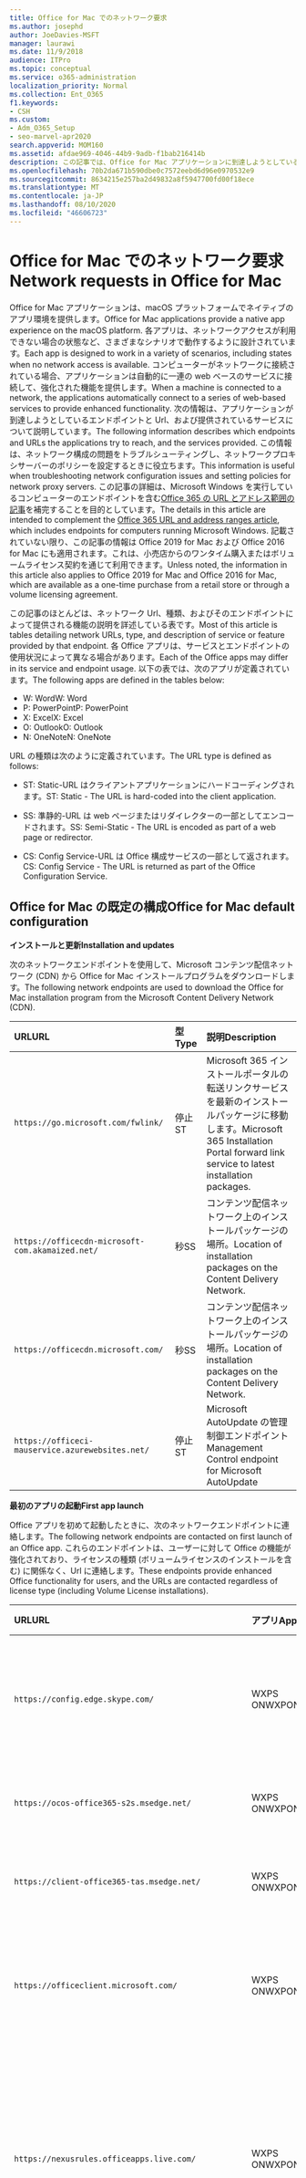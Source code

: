 ```yaml
---
title: Office for Mac でのネットワーク要求
ms.author: josephd
author: JoeDavies-MSFT
manager: laurawi
ms.date: 11/9/2018
audience: ITPro
ms.topic: conceptual
ms.service: o365-administration
localization_priority: Normal
ms.collection: Ent_O365
f1.keywords:
- CSH
ms.custom:
- Adm_O365_Setup
- seo-marvel-apr2020
search.appverid: MOM160
ms.assetid: afdae969-4046-44b9-9adb-f1bab216414b
description: この記事では、Office for Mac アプリケーションに到達しようとしているエンドポイントと Url、および提供されるサービスについて説明します。
ms.openlocfilehash: 70b2da671b590dbe0c7572eebd6d96e0970532e9
ms.sourcegitcommit: 8634215e257ba2d49832a8f5947700fd00f18ece
ms.translationtype: MT
ms.contentlocale: ja-JP
ms.lasthandoff: 08/10/2020
ms.locfileid: "46606723"
---
```

# <a name="network-requests-in-office-for-mac"></a><span data-ttu-id="0e0fe-103">Office for Mac でのネットワーク要求</span><span class="sxs-lookup"><span data-stu-id="0e0fe-103">Network requests in Office for Mac</span></span>

<span data-ttu-id="0e0fe-104">Office for Mac アプリケーションは、macOS プラットフォームでネイティブのアプリ環境を提供します。</span><span class="sxs-lookup"><span data-stu-id="0e0fe-104">Office for Mac applications provide a native app experience on the macOS platform.</span></span> <span data-ttu-id="0e0fe-105">各アプリは、ネットワークアクセスが利用できない場合の状態など、さまざまなシナリオで動作するように設計されています。</span><span class="sxs-lookup"><span data-stu-id="0e0fe-105">Each app is designed to work in a variety of scenarios, including states when no network access is available.</span></span> <span data-ttu-id="0e0fe-106">コンピューターがネットワークに接続されている場合、アプリケーションは自動的に一連の web ベースのサービスに接続して、強化された機能を提供します。</span><span class="sxs-lookup"><span data-stu-id="0e0fe-106">When a machine is connected to a network, the applications automatically connect to a series of web-based services to provide enhanced functionality.</span></span> <span data-ttu-id="0e0fe-107">次の情報は、アプリケーションが到達しようとしているエンドポイントと Url、および提供されているサービスについて説明しています。</span><span class="sxs-lookup"><span data-stu-id="0e0fe-107">The following information describes which endpoints and URLs the applications try to reach, and the services provided.</span></span> <span data-ttu-id="0e0fe-108">この情報は、ネットワーク構成の問題をトラブルシューティングし、ネットワークプロキシサーバーのポリシーを設定するときに役立ちます。</span><span class="sxs-lookup"><span data-stu-id="0e0fe-108">This information is useful when troubleshooting network configuration issues and setting policies for network proxy servers.</span></span> <span data-ttu-id="0e0fe-109">この記事の詳細は、Microsoft Windows を実行しているコンピューターのエンドポイントを含む[Office 365 の URL とアドレス範囲の記事](urls-and-ip-address-ranges.md)を補完することを目的としています。</span><span class="sxs-lookup"><span data-stu-id="0e0fe-109">The details in this article are intended to complement the [Office 365 URL and address ranges article](urls-and-ip-address-ranges.md), which includes endpoints for computers running Microsoft Windows.</span></span> <span data-ttu-id="0e0fe-110">記載されていない限り、この記事の情報は Office 2019 for Mac および Office 2016 for Mac にも適用されます。これは、小売店からのワンタイム購入またはボリュームライセンス契約を通じて利用できます。</span><span class="sxs-lookup"><span data-stu-id="0e0fe-110">Unless noted, the information in this article also applies to Office 2019 for Mac and Office 2016 for Mac, which are available as a one-time purchase from a retail store or through a volume licensing agreement.</span></span> 

  
<span data-ttu-id="0e0fe-111">この記事のほとんどは、ネットワーク Url、種類、およびそのエンドポイントによって提供される機能の説明を詳述している表です。</span><span class="sxs-lookup"><span data-stu-id="0e0fe-111">Most of this article is tables detailing network URLs, type, and description of service or feature provided by that endpoint.</span></span> <span data-ttu-id="0e0fe-112">各 Office アプリは、サービスとエンドポイントの使用状況によって異なる場合があります。</span><span class="sxs-lookup"><span data-stu-id="0e0fe-112">Each of the Office apps may differ in its service and endpoint usage.</span></span> <span data-ttu-id="0e0fe-113">以下の表では、次のアプリが定義されています。</span><span class="sxs-lookup"><span data-stu-id="0e0fe-113">The following apps are defined in the tables below:</span></span>
  
- <span data-ttu-id="0e0fe-114">W: Word</span><span class="sxs-lookup"><span data-stu-id="0e0fe-114">W: Word</span></span>
- <span data-ttu-id="0e0fe-115">P: PowerPoint</span><span class="sxs-lookup"><span data-stu-id="0e0fe-115">P: PowerPoint</span></span>
- <span data-ttu-id="0e0fe-116">X: Excel</span><span class="sxs-lookup"><span data-stu-id="0e0fe-116">X: Excel</span></span>
- <span data-ttu-id="0e0fe-117">O: Outlook</span><span class="sxs-lookup"><span data-stu-id="0e0fe-117">O: Outlook</span></span>
- <span data-ttu-id="0e0fe-118">N: OneNote</span><span class="sxs-lookup"><span data-stu-id="0e0fe-118">N: OneNote</span></span>
   
<span data-ttu-id="0e0fe-119">URL の種類は次のように定義されています。</span><span class="sxs-lookup"><span data-stu-id="0e0fe-119">The URL type is defined as follows:</span></span>
  
- <span data-ttu-id="0e0fe-120">ST: Static-URL はクライアントアプリケーションにハードコーディングされます。</span><span class="sxs-lookup"><span data-stu-id="0e0fe-120">ST: Static - The URL is hard-coded into the client application.</span></span>
    
- <span data-ttu-id="0e0fe-121">SS: 準静的-URL は web ページまたはリダイレクターの一部としてエンコードされます。</span><span class="sxs-lookup"><span data-stu-id="0e0fe-121">SS: Semi-Static - The URL is encoded as part of a web page or redirector.</span></span>
    
- <span data-ttu-id="0e0fe-122">CS: Config Service-URL は Office 構成サービスの一部として返されます。</span><span class="sxs-lookup"><span data-stu-id="0e0fe-122">CS: Config Service - The URL is returned as part of the Office Configuration Service.</span></span>

    
## <a name="office-for-mac-default-configuration"></a><span data-ttu-id="0e0fe-123">Office for Mac の既定の構成</span><span class="sxs-lookup"><span data-stu-id="0e0fe-123">Office for Mac default configuration</span></span>

 <span data-ttu-id="0e0fe-124">**インストールと更新**</span><span class="sxs-lookup"><span data-stu-id="0e0fe-124">**Installation and updates**</span></span>
  
<span data-ttu-id="0e0fe-125">次のネットワークエンドポイントを使用して、Microsoft コンテンツ配信ネットワーク (CDN) から Office for Mac インストールプログラムをダウンロードします。</span><span class="sxs-lookup"><span data-stu-id="0e0fe-125">The following network endpoints are used to download the Office for Mac installation program from the Microsoft Content Delivery Network (CDN).</span></span>
  
|<span data-ttu-id="0e0fe-126">**URL**</span><span class="sxs-lookup"><span data-stu-id="0e0fe-126">**URL**</span></span>|<span data-ttu-id="0e0fe-127">**型**</span><span class="sxs-lookup"><span data-stu-id="0e0fe-127">**Type**</span></span>|<span data-ttu-id="0e0fe-128">**説明**</span><span class="sxs-lookup"><span data-stu-id="0e0fe-128">**Description**</span></span>|
|:-----|:-----|:-----|
|```https://go.microsoft.com/fwlink/```  <br/> |<span data-ttu-id="0e0fe-129">停止</span><span class="sxs-lookup"><span data-stu-id="0e0fe-129">ST</span></span>  <br/> |<span data-ttu-id="0e0fe-130">Microsoft 365 インストールポータルの転送リンクサービスを最新のインストールパッケージに移動します。</span><span class="sxs-lookup"><span data-stu-id="0e0fe-130">Microsoft 365 Installation Portal forward link service to latest installation packages.</span></span>  <br/> |
|```https://officecdn-microsoft-com.akamaized.net/```  <br/> |<span data-ttu-id="0e0fe-131">秒</span><span class="sxs-lookup"><span data-stu-id="0e0fe-131">SS</span></span>  <br/> |<span data-ttu-id="0e0fe-132">コンテンツ配信ネットワーク上のインストールパッケージの場所。</span><span class="sxs-lookup"><span data-stu-id="0e0fe-132">Location of installation packages on the Content Delivery Network.</span></span>  <br/> |
|```https://officecdn.microsoft.com/```  <br/> |<span data-ttu-id="0e0fe-133">秒</span><span class="sxs-lookup"><span data-stu-id="0e0fe-133">SS</span></span>  <br/> |<span data-ttu-id="0e0fe-134">コンテンツ配信ネットワーク上のインストールパッケージの場所。</span><span class="sxs-lookup"><span data-stu-id="0e0fe-134">Location of installation packages on the Content Delivery Network.</span></span>  <br/> |
|```https://officeci-mauservice.azurewebsites.net/```  <br/> |<span data-ttu-id="0e0fe-135">停止</span><span class="sxs-lookup"><span data-stu-id="0e0fe-135">ST</span></span>  <br/> |<span data-ttu-id="0e0fe-136">Microsoft AutoUpdate の管理制御エンドポイント</span><span class="sxs-lookup"><span data-stu-id="0e0fe-136">Management Control endpoint for Microsoft AutoUpdate</span></span>  <br/> |
   
 <span data-ttu-id="0e0fe-137">**最初のアプリの起動**</span><span class="sxs-lookup"><span data-stu-id="0e0fe-137">**First app launch**</span></span>
  
<span data-ttu-id="0e0fe-138">Office アプリを初めて起動したときに、次のネットワークエンドポイントに連絡します。</span><span class="sxs-lookup"><span data-stu-id="0e0fe-138">The following network endpoints are contacted on first launch of an Office app.</span></span> <span data-ttu-id="0e0fe-139">これらのエンドポイントは、ユーザーに対して Office の機能が強化されており、ライセンスの種類 (ボリュームライセンスのインストールを含む) に関係なく、Url に連絡します。</span><span class="sxs-lookup"><span data-stu-id="0e0fe-139">These endpoints provide enhanced Office functionality for users, and the URLs are contacted regardless of license type (including Volume License installations).</span></span>
  
|<span data-ttu-id="0e0fe-140">**URL**</span><span class="sxs-lookup"><span data-stu-id="0e0fe-140">**URL**</span></span>|<span data-ttu-id="0e0fe-141">**アプリ**</span><span class="sxs-lookup"><span data-stu-id="0e0fe-141">**Apps**</span></span>|<span data-ttu-id="0e0fe-142">**型**</span><span class="sxs-lookup"><span data-stu-id="0e0fe-142">**Type**</span></span>|<span data-ttu-id="0e0fe-143">**説明**</span><span class="sxs-lookup"><span data-stu-id="0e0fe-143">**Description**</span></span>|
|:-----|:-----|:-----|:-----|
|```https://config.edge.skype.com/```  <br/> |<span data-ttu-id="0e0fe-144">WXPS ON</span><span class="sxs-lookup"><span data-stu-id="0e0fe-144">WXPON</span></span>  <br/> |<span data-ttu-id="0e0fe-145">停止</span><span class="sxs-lookup"><span data-stu-id="0e0fe-145">ST</span></span>  <br/> |<span data-ttu-id="0e0fe-146">' Flighting ' 構成-機能が明るくなり、実験ができます。</span><span class="sxs-lookup"><span data-stu-id="0e0fe-146">'Flighting' Configuration - allows for feature light-up and experimentation.</span></span>  <br/> |
|```https://ocos-office365-s2s.msedge.net/```  <br/> |<span data-ttu-id="0e0fe-147">WXPS ON</span><span class="sxs-lookup"><span data-stu-id="0e0fe-147">WXPON</span></span>  <br/> |<span data-ttu-id="0e0fe-148">停止</span><span class="sxs-lookup"><span data-stu-id="0e0fe-148">ST</span></span>  <br/> |<span data-ttu-id="0e0fe-149">' Flighting ' ネットワーク構成テスト</span><span class="sxs-lookup"><span data-stu-id="0e0fe-149">'Flighting' Network Configuration Test</span></span>  <br/> |
|```https://client-office365-tas.msedge.net/```  <br/> |<span data-ttu-id="0e0fe-150">WXPS ON</span><span class="sxs-lookup"><span data-stu-id="0e0fe-150">WXPON</span></span>  <br/> |<span data-ttu-id="0e0fe-151">停止</span><span class="sxs-lookup"><span data-stu-id="0e0fe-151">ST</span></span>  <br/> |<span data-ttu-id="0e0fe-152">' Flighting ' ネットワーク構成テスト</span><span class="sxs-lookup"><span data-stu-id="0e0fe-152">'Flighting' Network Configuration Test</span></span>  <br/> |
|```https://officeclient.microsoft.com/```  <br/> |<span data-ttu-id="0e0fe-153">WXPS ON</span><span class="sxs-lookup"><span data-stu-id="0e0fe-153">WXPON</span></span>  <br/> |<span data-ttu-id="0e0fe-154">停止</span><span class="sxs-lookup"><span data-stu-id="0e0fe-154">ST</span></span>  <br/> |<span data-ttu-id="0e0fe-155">Office 構成サービス-サービスエンドポイントのマスターリスト。</span><span class="sxs-lookup"><span data-stu-id="0e0fe-155">Office Configuration Service - Master list of service endpoints.</span></span>  <br/> |
|```https://nexusrules.officeapps.live.com/```  <br/> |<span data-ttu-id="0e0fe-156">WXPS ON</span><span class="sxs-lookup"><span data-stu-id="0e0fe-156">WXPON</span></span>  <br/> |<span data-ttu-id="0e0fe-157">停止</span><span class="sxs-lookup"><span data-stu-id="0e0fe-157">ST</span></span>  <br/> |<span data-ttu-id="0e0fe-158">Office ルールテレメトリダウンロード-テレメトリサービスにアップロードするデータとイベントについてクライアントに通知します。</span><span class="sxs-lookup"><span data-stu-id="0e0fe-158">Office Rules Telemetry download - Informs the client about what data and events to upload to the telemetry service.</span></span>  <br/> |
|```https://mobile.pipe.aria.microsoft.com/```  <br/> |<span data-ttu-id="0e0fe-159">N</span><span class="sxs-lookup"><span data-stu-id="0e0fe-159">N</span></span>  <br/> |<span data-ttu-id="0e0fe-160">座標</span><span class="sxs-lookup"><span data-stu-id="0e0fe-160">CS</span></span>  <br/> |<span data-ttu-id="0e0fe-161">OneNote テレメトリサービス</span><span class="sxs-lookup"><span data-stu-id="0e0fe-161">OneNote Telemetry Service</span></span>  <br/> |
|```https://nexus.officeapps.live.com/```  <br/> |<span data-ttu-id="0e0fe-162">WXPS ON</span><span class="sxs-lookup"><span data-stu-id="0e0fe-162">WXPON</span></span>  <br/> |<span data-ttu-id="0e0fe-163">停止</span><span class="sxs-lookup"><span data-stu-id="0e0fe-163">ST</span></span>  <br/> |<span data-ttu-id="0e0fe-164">Office テレメトリアップロードのレポート-クライアント上で発生する "Heartbeart" およびエラーイベントがテレメトリサービスにアップロードされます。</span><span class="sxs-lookup"><span data-stu-id="0e0fe-164">Office Telemetry Upload Reporting - "Heartbeart" and error events that occur on the client are uploaded to the telemetry service.</span></span>  <br/> |
|```https://templateservice.office.com/```  <br/> |<span data-ttu-id="0e0fe-165">WXP</span><span class="sxs-lookup"><span data-stu-id="0e0fe-165">WXP</span></span>  <br/> |<span data-ttu-id="0e0fe-166">座標</span><span class="sxs-lookup"><span data-stu-id="0e0fe-166">CS</span></span>  <br/> |<span data-ttu-id="0e0fe-167">Office テンプレートサービス-ユーザーにオンラインドキュメントテンプレートを提供します。</span><span class="sxs-lookup"><span data-stu-id="0e0fe-167">Office Template Service - Provides users with online document templates.</span></span>  <br/> |
|```https://omextemplates.content.office.net/```  <br/> |<span data-ttu-id="0e0fe-168">WXP</span><span class="sxs-lookup"><span data-stu-id="0e0fe-168">WXP</span></span>  <br/> |<span data-ttu-id="0e0fe-169">座標</span><span class="sxs-lookup"><span data-stu-id="0e0fe-169">CS</span></span>  <br/> |<span data-ttu-id="0e0fe-170">Office テンプレートのダウンロード-PNG テンプレートイメージの保存。</span><span class="sxs-lookup"><span data-stu-id="0e0fe-170">Office Templates Downloads - Storage of PNG template images.</span></span>  <br/> |
|```https://store.office.com/```  <br/> |<span data-ttu-id="0e0fe-171">WXP</span><span class="sxs-lookup"><span data-stu-id="0e0fe-171">WXP</span></span>  <br/> |<span data-ttu-id="0e0fe-172">座標</span><span class="sxs-lookup"><span data-stu-id="0e0fe-172">CS</span></span>  <br/> |<span data-ttu-id="0e0fe-173">Office アプリの構成を保存します。</span><span class="sxs-lookup"><span data-stu-id="0e0fe-173">Store configuration for Office apps.</span></span>  <br/> |
|```https://odc.officeapps.live.com/```  <br/> |<span data-ttu-id="0e0fe-174">WXPN</span><span class="sxs-lookup"><span data-stu-id="0e0fe-174">WXPN</span></span>  <br/> |<span data-ttu-id="0e0fe-175">座標</span><span class="sxs-lookup"><span data-stu-id="0e0fe-175">CS</span></span>  <br/> |<span data-ttu-id="0e0fe-176">Office Document Integration Services Catalog (サービスとエンドポイントの一覧) およびホーム領域の検出。</span><span class="sxs-lookup"><span data-stu-id="0e0fe-176">Office Document Integration Services Catalog (list of services and endpoints) and Home Realm Discovery.</span></span>  <br/> |
|```https://cdn.odc.officeapps.live.com/```  <br/> |<span data-ttu-id="0e0fe-177">WXPS ON</span><span class="sxs-lookup"><span data-stu-id="0e0fe-177">WXPON</span></span>  <br/> |<span data-ttu-id="0e0fe-178">座標</span><span class="sxs-lookup"><span data-stu-id="0e0fe-178">CS</span></span>  <br/> |<span data-ttu-id="0e0fe-179">ホーム領域検出 v2 のリソース (15.40 以降)</span><span class="sxs-lookup"><span data-stu-id="0e0fe-179">Resources for Home Realm Discovery v2 (15.40 and later)</span></span>  <br/> |
|```https://officecdn.microsoft.com/```  <br/> |<span data-ttu-id="0e0fe-180">WXPS ON</span><span class="sxs-lookup"><span data-stu-id="0e0fe-180">WXPON</span></span>  <br/> |<span data-ttu-id="0e0fe-181">停止</span><span class="sxs-lookup"><span data-stu-id="0e0fe-181">ST</span></span>  <br/> |<span data-ttu-id="0e0fe-182">Microsoft AutoUpdate マニフェスト-利用可能な更新プログラムがあるかどうかを確認します。</span><span class="sxs-lookup"><span data-stu-id="0e0fe-182">Microsoft AutoUpdate Manifests - checks to see if there are updates available</span></span>  <br/> |
|```https://ajax.aspnetcdn.com/```  <br/> |<span data-ttu-id="0e0fe-183">WXPO</span><span class="sxs-lookup"><span data-stu-id="0e0fe-183">WXPO</span></span>  <br/> |<span data-ttu-id="0e0fe-184">秒</span><span class="sxs-lookup"><span data-stu-id="0e0fe-184">SS</span></span>  <br/> |<span data-ttu-id="0e0fe-185">Microsoft Ajax JavaScript ライブラリ</span><span class="sxs-lookup"><span data-stu-id="0e0fe-185">Microsoft Ajax JavaScript Library</span></span>  <br/> |
|```https://wikipedia.firstpartyapps.oaspapps.com/```  <br/> |<span data-ttu-id="0e0fe-186">W</span><span class="sxs-lookup"><span data-stu-id="0e0fe-186">W</span></span>  <br/> |<span data-ttu-id="0e0fe-187">秒</span><span class="sxs-lookup"><span data-stu-id="0e0fe-187">SS</span></span>  <br/> |<span data-ttu-id="0e0fe-188">Office の構成とリソースのウィキペディアアプリ。</span><span class="sxs-lookup"><span data-stu-id="0e0fe-188">Wikipedia app for Office configuration and resources.</span></span>  <br/> |
|```https://excelbingmap.firstpartyapps.oaspapps.com/```  <br/> |<span data-ttu-id="0e0fe-189">X</span><span class="sxs-lookup"><span data-stu-id="0e0fe-189">X</span></span>  <br/> |<span data-ttu-id="0e0fe-190">秒</span><span class="sxs-lookup"><span data-stu-id="0e0fe-190">SS</span></span>  <br/> |<span data-ttu-id="0e0fe-191">Office の構成とリソース用の Bing マップアプリ。</span><span class="sxs-lookup"><span data-stu-id="0e0fe-191">Bing Map app for Office configuration and resources.</span></span>  <br/> |
|```https://peoplegraph.firstpartyapps.oaspapps.com/```  <br/> |<span data-ttu-id="0e0fe-192">X</span><span class="sxs-lookup"><span data-stu-id="0e0fe-192">X</span></span>  <br/> |<span data-ttu-id="0e0fe-193">秒</span><span class="sxs-lookup"><span data-stu-id="0e0fe-193">SS</span></span>  <br/> |<span data-ttu-id="0e0fe-194">Office の構成とリソース用の People Graph アプリ。</span><span class="sxs-lookup"><span data-stu-id="0e0fe-194">People Graph app for Office configuration and resources.</span></span>  <br/> |
|```https://www.onenote.com/```  <br/> |<span data-ttu-id="0e0fe-195">N</span><span class="sxs-lookup"><span data-stu-id="0e0fe-195">N</span></span>  <br/> |<span data-ttu-id="0e0fe-196">停止</span><span class="sxs-lookup"><span data-stu-id="0e0fe-196">ST</span></span>  <br/> |<span data-ttu-id="0e0fe-197">OneNote の新しいコンテンツ。</span><span class="sxs-lookup"><span data-stu-id="0e0fe-197">What's New content for OneNote.</span></span>  <br/> |
|```https://site-cdn.onenote.net/```  <br/> |<span data-ttu-id="0e0fe-198">N</span><span class="sxs-lookup"><span data-stu-id="0e0fe-198">N</span></span>  <br/> |<span data-ttu-id="0e0fe-199">停止</span><span class="sxs-lookup"><span data-stu-id="0e0fe-199">ST</span></span>  <br/> |<span data-ttu-id="0e0fe-200">OneNote の新しいコンテンツ。</span><span class="sxs-lookup"><span data-stu-id="0e0fe-200">New content for OneNote.</span></span>  <br/> |
|```https://site-cdn.onenote.net/```  <br/> |<span data-ttu-id="0e0fe-201">N</span><span class="sxs-lookup"><span data-stu-id="0e0fe-201">N</span></span>  <br/> |<span data-ttu-id="0e0fe-202">秒</span><span class="sxs-lookup"><span data-stu-id="0e0fe-202">SS</span></span>  <br/> |<span data-ttu-id="0e0fe-203">OneNote の新しい画像について説明します。</span><span class="sxs-lookup"><span data-stu-id="0e0fe-203">What's New images for OneNote.</span></span>  <br/> |
|```https://acompli.helpshift.com/```  <br/> |<span data-ttu-id="0e0fe-204">O</span><span class="sxs-lookup"><span data-stu-id="0e0fe-204">O</span></span>  <br/> |<span data-ttu-id="0e0fe-205">停止</span><span class="sxs-lookup"><span data-stu-id="0e0fe-205">ST</span></span>  <br/> |<span data-ttu-id="0e0fe-206">アプリ内サポートサービス。</span><span class="sxs-lookup"><span data-stu-id="0e0fe-206">In-app Support Service.</span></span>  <br/> |
|```https://prod-global-autodetect.acompli.net/```  <br/> |<span data-ttu-id="0e0fe-207">O</span><span class="sxs-lookup"><span data-stu-id="0e0fe-207">O</span></span>  <br/> |<span data-ttu-id="0e0fe-208">停止</span><span class="sxs-lookup"><span data-stu-id="0e0fe-208">ST</span></span>  <br/> |<span data-ttu-id="0e0fe-209">電子メールアカウント検出サービス。</span><span class="sxs-lookup"><span data-stu-id="0e0fe-209">Email Account Detection Service.</span></span>  <br/> |
|```https://autodiscover-s.outlook.com/```  <br/> |<span data-ttu-id="0e0fe-210">WXPO</span><span class="sxs-lookup"><span data-stu-id="0e0fe-210">WXPO</span></span>  <br/> |<span data-ttu-id="0e0fe-211">停止</span><span class="sxs-lookup"><span data-stu-id="0e0fe-211">ST</span></span>  <br/> |<span data-ttu-id="0e0fe-212">Outlook 自動検出</span><span class="sxs-lookup"><span data-stu-id="0e0fe-212">Outlook AutoDiscovery</span></span>  <br/> |
|```https://outlook.office365.com/```  <br/> |<span data-ttu-id="0e0fe-213">WXPO</span><span class="sxs-lookup"><span data-stu-id="0e0fe-213">WXPO</span></span>  <br/> |<span data-ttu-id="0e0fe-214">停止</span><span class="sxs-lookup"><span data-stu-id="0e0fe-214">ST</span></span>  <br/> |<span data-ttu-id="0e0fe-215">Microsoft 365 service の Outlook エンドポイント。</span><span class="sxs-lookup"><span data-stu-id="0e0fe-215">Outlook endpoint for Microsoft 365 service.</span></span>  <br/> |
|```https://r1.res.office365.com/```  <br/> |<span data-ttu-id="0e0fe-216">O</span><span class="sxs-lookup"><span data-stu-id="0e0fe-216">O</span></span>  <br/> |<span data-ttu-id="0e0fe-217">停止</span><span class="sxs-lookup"><span data-stu-id="0e0fe-217">ST</span></span>  <br/> |<span data-ttu-id="0e0fe-218">Outlook アドインのアイコン。</span><span class="sxs-lookup"><span data-stu-id="0e0fe-218">Icons for Outlook add-ins.</span></span>  <br/> |
   
> [!NOTE]
> <span data-ttu-id="0e0fe-219">Office 構成サービスは、Mac だけでなく、すべての Microsoft Office クライアントに対して自動検出サービスとして機能します。</span><span class="sxs-lookup"><span data-stu-id="0e0fe-219">The Office Configuration Service acts as an auto-discovery service for all Microsoft Office clients, not just for Mac.</span></span> <span data-ttu-id="0e0fe-220">応答で返されたエンドポイントは、その変更では非常に静的なので、それでも可能です。</span><span class="sxs-lookup"><span data-stu-id="0e0fe-220">The endpoints returned in the response are semi-static in that change is very infrequent, but still possible.</span></span> 
  
 <span data-ttu-id="0e0fe-221">**サインイン**</span><span class="sxs-lookup"><span data-stu-id="0e0fe-221">**Sign-in**</span></span>
  
<span data-ttu-id="0e0fe-222">クラウドベースのストレージにサインインするときに、次のネットワークエンドポイントに連絡します。</span><span class="sxs-lookup"><span data-stu-id="0e0fe-222">The following network endpoints are contacted when signing in to cloud-based storage.</span></span> <span data-ttu-id="0e0fe-223">アカウントの種類に応じて、異なるサービスに連絡することができます。</span><span class="sxs-lookup"><span data-stu-id="0e0fe-223">Depending on your account type, different services may be contacted.</span></span> <span data-ttu-id="0e0fe-224">例:</span><span class="sxs-lookup"><span data-stu-id="0e0fe-224">For example:</span></span>
  
- <span data-ttu-id="0e0fe-225">**MSA: Microsoft アカウント**-一般に、コンシューマーおよびリテールシナリオで使用されます。</span><span class="sxs-lookup"><span data-stu-id="0e0fe-225">**MSA: Microsoft Account** - typically used for consumer and retail scenarios</span></span> 
    
- <span data-ttu-id="0e0fe-226">**Orgid: 組織アカウント**-一般に、商業シナリオで使用されます。</span><span class="sxs-lookup"><span data-stu-id="0e0fe-226">**OrgID: Organization Account** - typically used for commercial scenarios</span></span> 
    
|<span data-ttu-id="0e0fe-227">**URL**</span><span class="sxs-lookup"><span data-stu-id="0e0fe-227">**URL**</span></span>|<span data-ttu-id="0e0fe-228">**アプリ**</span><span class="sxs-lookup"><span data-stu-id="0e0fe-228">**Apps**</span></span>|<span data-ttu-id="0e0fe-229">**型**</span><span class="sxs-lookup"><span data-stu-id="0e0fe-229">**Type**</span></span>|<span data-ttu-id="0e0fe-230">**説明**</span><span class="sxs-lookup"><span data-stu-id="0e0fe-230">**Description**</span></span>|
|:-----|:-----|:-----|:-----|
|```https://login.windows.net/```  <br/> |<span data-ttu-id="0e0fe-231">WXPS ON</span><span class="sxs-lookup"><span data-stu-id="0e0fe-231">WXPON</span></span>  <br/> |<span data-ttu-id="0e0fe-232">停止</span><span class="sxs-lookup"><span data-stu-id="0e0fe-232">ST</span></span>  <br/> |<span data-ttu-id="0e0fe-233">Windows 認証サービス</span><span class="sxs-lookup"><span data-stu-id="0e0fe-233">Windows Authorization Service</span></span>  <br/> |
|```https://login.microsoftonline.com/```  <br/> |<span data-ttu-id="0e0fe-234">WXPS ON</span><span class="sxs-lookup"><span data-stu-id="0e0fe-234">WXPON</span></span>  <br/> |<span data-ttu-id="0e0fe-235">停止</span><span class="sxs-lookup"><span data-stu-id="0e0fe-235">ST</span></span>  <br/> |<span data-ttu-id="0e0fe-236">Microsoft 365 ログインサービス (OrgID)</span><span class="sxs-lookup"><span data-stu-id="0e0fe-236">Microsoft 365 Login Service (OrgID)</span></span>  <br/> |
|```https://login.live.com/```  <br/> |<span data-ttu-id="0e0fe-237">WXPS ON</span><span class="sxs-lookup"><span data-stu-id="0e0fe-237">WXPON</span></span>  <br/> |<span data-ttu-id="0e0fe-238">停止</span><span class="sxs-lookup"><span data-stu-id="0e0fe-238">ST</span></span>  <br/> |<span data-ttu-id="0e0fe-239">Microsoft アカウントログインサービス (MSA)</span><span class="sxs-lookup"><span data-stu-id="0e0fe-239">Microsoft Account Login Service (MSA)</span></span>  <br/> |
|```https://auth.gfx.ms/```  <br/> |<span data-ttu-id="0e0fe-240">WXPS ON</span><span class="sxs-lookup"><span data-stu-id="0e0fe-240">WXPON</span></span>  <br/> |<span data-ttu-id="0e0fe-241">座標</span><span class="sxs-lookup"><span data-stu-id="0e0fe-241">CS</span></span>  <br/> |<span data-ttu-id="0e0fe-242">Microsoft アカウントログインサービスヘルパー (MSA)</span><span class="sxs-lookup"><span data-stu-id="0e0fe-242">Microsoft Account Login Service Helper (MSA)</span></span>  <br/> |
|```https://secure.aadcdn.microsoftonline-p.com/```  <br/> |<span data-ttu-id="0e0fe-243">WXPS ON</span><span class="sxs-lookup"><span data-stu-id="0e0fe-243">WXPON</span></span>  <br/> |<span data-ttu-id="0e0fe-244">秒</span><span class="sxs-lookup"><span data-stu-id="0e0fe-244">SS</span></span>  <br/> |<span data-ttu-id="0e0fe-245">Microsoft 365 ログインブランディング (OrgID)</span><span class="sxs-lookup"><span data-stu-id="0e0fe-245">Microsoft 365 Login Branding (OrgID)</span></span>  <br/> |
|```https://ocws.officeapps.live.com/```  <br/> |<span data-ttu-id="0e0fe-246">WXPN</span><span class="sxs-lookup"><span data-stu-id="0e0fe-246">WXPN</span></span>  <br/> |<span data-ttu-id="0e0fe-247">座標</span><span class="sxs-lookup"><span data-stu-id="0e0fe-247">CS</span></span>  <br/> |<span data-ttu-id="0e0fe-248">ドキュメントと場所のストレージロケーター</span><span class="sxs-lookup"><span data-stu-id="0e0fe-248">Document and Places Storage Locator</span></span>  <br/> |
|```https://roaming.officeapps.live.com/```  <br/> |<span data-ttu-id="0e0fe-249">WXPN</span><span class="sxs-lookup"><span data-stu-id="0e0fe-249">WXPN</span></span>  <br/> |<span data-ttu-id="0e0fe-250">座標</span><span class="sxs-lookup"><span data-stu-id="0e0fe-250">CS</span></span>  <br/> |<span data-ttu-id="0e0fe-251">最近使用した (MRU) ドキュメントサービス</span><span class="sxs-lookup"><span data-stu-id="0e0fe-251">Most Recently Used (MRU) document service</span></span>  <br/> |
   
> [!NOTE]
> <span data-ttu-id="0e0fe-252">サブスクリプションベースおよびリテールライセンスの場合、両方のサインインで製品がアクティブ化され、OneDrive などのクラウドリソースにアクセスできるようになります。</span><span class="sxs-lookup"><span data-stu-id="0e0fe-252">For subscription-based and retail licenses, signing in both activates the product, and enables access to cloud resources such as OneDrive.</span></span> <span data-ttu-id="0e0fe-253">ボリュームライセンスがインストールされている場合、ユーザーは (既定では) サインインを求められますが、その製品は既にアクティブ化されているので、クラウドリソースにアクセスする場合にのみ必要になります。</span><span class="sxs-lookup"><span data-stu-id="0e0fe-253">For Volume License installations, users are still prompted to sign-in (by default), but that is only required for access to cloud resources, as the product is already activated.</span></span> 
  
 <span data-ttu-id="0e0fe-254">**製品のライセンス認証**</span><span class="sxs-lookup"><span data-stu-id="0e0fe-254">**Product activation**</span></span>
  
<span data-ttu-id="0e0fe-255">次のネットワークエンドポイントは、Microsoft 365 サブスクリプションとリテールライセンスのライセンス認証に適用されます。</span><span class="sxs-lookup"><span data-stu-id="0e0fe-255">The following network endpoints apply to Microsoft 365 Subscription and Retail License activations.</span></span> <span data-ttu-id="0e0fe-256">具体的には、ボリュームライセンスのインストールには適用されません。</span><span class="sxs-lookup"><span data-stu-id="0e0fe-256">Specifically, this does NOT apply to Volume License installations.</span></span>
  
|<span data-ttu-id="0e0fe-257">**URL**</span><span class="sxs-lookup"><span data-stu-id="0e0fe-257">**URL**</span></span>|<span data-ttu-id="0e0fe-258">**アプリ**</span><span class="sxs-lookup"><span data-stu-id="0e0fe-258">**Apps**</span></span>|<span data-ttu-id="0e0fe-259">**型**</span><span class="sxs-lookup"><span data-stu-id="0e0fe-259">**Type**</span></span>|<span data-ttu-id="0e0fe-260">**説明**</span><span class="sxs-lookup"><span data-stu-id="0e0fe-260">**Description**</span></span>|
|:-----|:-----|:-----|:-----|
|```https://ols.officeapps.live.com/```  <br/> |<span data-ttu-id="0e0fe-261">WXPS ON</span><span class="sxs-lookup"><span data-stu-id="0e0fe-261">WXPON</span></span>  <br/> |<span data-ttu-id="0e0fe-262">座標</span><span class="sxs-lookup"><span data-stu-id="0e0fe-262">CS</span></span>  <br/> |<span data-ttu-id="0e0fe-263">Office Licensing Service</span><span class="sxs-lookup"><span data-stu-id="0e0fe-263">Office Licensing Service</span></span>  <br/> |
   
 <span data-ttu-id="0e0fe-264">**新しいコンテンツ**</span><span class="sxs-lookup"><span data-stu-id="0e0fe-264">**What's New content**</span></span>
  
<span data-ttu-id="0e0fe-265">次のネットワークエンドポイントは、Microsoft 365 サブスクリプションのみに適用されます。</span><span class="sxs-lookup"><span data-stu-id="0e0fe-265">The following network endpoints apply to Microsoft 365 Subscription only.</span></span>
  
|<span data-ttu-id="0e0fe-266">**URL**</span><span class="sxs-lookup"><span data-stu-id="0e0fe-266">**URL**</span></span>|<span data-ttu-id="0e0fe-267">**アプリ**</span><span class="sxs-lookup"><span data-stu-id="0e0fe-267">**Apps**</span></span>|<span data-ttu-id="0e0fe-268">**型**</span><span class="sxs-lookup"><span data-stu-id="0e0fe-268">**Type**</span></span>|<span data-ttu-id="0e0fe-269">**説明**</span><span class="sxs-lookup"><span data-stu-id="0e0fe-269">**Description**</span></span>|
|:-----|:-----|:-----|:-----|
|```https://contentstorage.osi.office.net/```  <br/> |<span data-ttu-id="0e0fe-270">WXPO</span><span class="sxs-lookup"><span data-stu-id="0e0fe-270">WXPO</span></span>  <br/> |<span data-ttu-id="0e0fe-271">秒</span><span class="sxs-lookup"><span data-stu-id="0e0fe-271">SS</span></span>  <br/> |<span data-ttu-id="0e0fe-272">新しい JSON ページのコンテンツ。</span><span class="sxs-lookup"><span data-stu-id="0e0fe-272">What's New JSON page content.</span></span>  <br/> |
   
 <span data-ttu-id="0e0fe-273">**リサーチ ツール**</span><span class="sxs-lookup"><span data-stu-id="0e0fe-273">**Researcher**</span></span>
  
<span data-ttu-id="0e0fe-274">次のネットワークエンドポイントは、Microsoft 365 サブスクリプションのみに適用されます。</span><span class="sxs-lookup"><span data-stu-id="0e0fe-274">The following network endpoints apply to Microsoft 365 Subscription only.</span></span>
  
|<span data-ttu-id="0e0fe-275">**URL**</span><span class="sxs-lookup"><span data-stu-id="0e0fe-275">**URL**</span></span>|<span data-ttu-id="0e0fe-276">**アプリ**</span><span class="sxs-lookup"><span data-stu-id="0e0fe-276">**Apps**</span></span>|<span data-ttu-id="0e0fe-277">**型**</span><span class="sxs-lookup"><span data-stu-id="0e0fe-277">**Type**</span></span>|<span data-ttu-id="0e0fe-278">**説明**</span><span class="sxs-lookup"><span data-stu-id="0e0fe-278">**Description**</span></span>|
|:-----|:-----|:-----|:-----|
|```https://entity.osi.office.net/```  <br/> |<span data-ttu-id="0e0fe-279">W</span><span class="sxs-lookup"><span data-stu-id="0e0fe-279">W</span></span>  <br/> |<span data-ttu-id="0e0fe-280">座標</span><span class="sxs-lookup"><span data-stu-id="0e0fe-280">CS</span></span>  <br/> |<span data-ttu-id="0e0fe-281">リサーチ Web サービス</span><span class="sxs-lookup"><span data-stu-id="0e0fe-281">Researcher Web Service</span></span>  <br/> |
|```https://cdn.entity.osi.office.net/```  <br/> |<span data-ttu-id="0e0fe-282">W</span><span class="sxs-lookup"><span data-stu-id="0e0fe-282">W</span></span>  <br/> |<span data-ttu-id="0e0fe-283">座標</span><span class="sxs-lookup"><span data-stu-id="0e0fe-283">CS</span></span>  <br/> |<span data-ttu-id="0e0fe-284">リサーチの静的コンテンツ</span><span class="sxs-lookup"><span data-stu-id="0e0fe-284">Researcher Static Content</span></span>  <br/> |
|```https://www.bing.com/```  <br/> |<span data-ttu-id="0e0fe-285">W</span><span class="sxs-lookup"><span data-stu-id="0e0fe-285">W</span></span>  <br/> |<span data-ttu-id="0e0fe-286">座標</span><span class="sxs-lookup"><span data-stu-id="0e0fe-286">CS</span></span>  <br/> |<span data-ttu-id="0e0fe-287">リサーチコンテンツプロバイダー</span><span class="sxs-lookup"><span data-stu-id="0e0fe-287">Researcher Content Provider</span></span>  <br/> |
   
 <span data-ttu-id="0e0fe-288">**スマート検索**</span><span class="sxs-lookup"><span data-stu-id="0e0fe-288">**Smart Lookup**</span></span>
  
<span data-ttu-id="0e0fe-289">次のネットワークエンドポイントは、Microsoft 365 のサブスクリプションとリテール/ボリュームライセンスのライセンス認証の両方に適用されます。</span><span class="sxs-lookup"><span data-stu-id="0e0fe-289">The following network endpoints apply to both Microsoft 365 Subscription and Retail/Volume License activations.</span></span>
  
|<span data-ttu-id="0e0fe-290">**URL**</span><span class="sxs-lookup"><span data-stu-id="0e0fe-290">**URL**</span></span>|<span data-ttu-id="0e0fe-291">**アプリ**</span><span class="sxs-lookup"><span data-stu-id="0e0fe-291">**Apps**</span></span>|<span data-ttu-id="0e0fe-292">**型**</span><span class="sxs-lookup"><span data-stu-id="0e0fe-292">**Type**</span></span>|<span data-ttu-id="0e0fe-293">**説明**</span><span class="sxs-lookup"><span data-stu-id="0e0fe-293">**Description**</span></span>|
|:-----|:-----|:-----|:-----|
|```https://uci.officeapps.live.com/```  <br/> |<span data-ttu-id="0e0fe-294">WXPN</span><span class="sxs-lookup"><span data-stu-id="0e0fe-294">WXPN</span></span>  <br/> |<span data-ttu-id="0e0fe-295">座標</span><span class="sxs-lookup"><span data-stu-id="0e0fe-295">CS</span></span>  <br/> |<span data-ttu-id="0e0fe-296">Insights Web サービス</span><span class="sxs-lookup"><span data-stu-id="0e0fe-296">Insights Web Service</span></span>  <br/> |
|```https://ajax.googleapis.com/```  <br/> |<span data-ttu-id="0e0fe-297">WXPN</span><span class="sxs-lookup"><span data-stu-id="0e0fe-297">WXPN</span></span>  <br/> |<span data-ttu-id="0e0fe-298">座標</span><span class="sxs-lookup"><span data-stu-id="0e0fe-298">CS</span></span>  <br/> |<span data-ttu-id="0e0fe-299">JQuery ライブラリ</span><span class="sxs-lookup"><span data-stu-id="0e0fe-299">JQuery Library</span></span>  <br/> |
|```https://cdnjs.cloudflare.com/```  <br/> |<span data-ttu-id="0e0fe-300">WXPN</span><span class="sxs-lookup"><span data-stu-id="0e0fe-300">WXPN</span></span>  <br/> |<span data-ttu-id="0e0fe-301">座標</span><span class="sxs-lookup"><span data-stu-id="0e0fe-301">CS</span></span>  <br/> |<span data-ttu-id="0e0fe-302">JavaScript ライブラリをサポートする</span><span class="sxs-lookup"><span data-stu-id="0e0fe-302">Supporting JavaScript Library</span></span>  <br/> |
|```https://www.bing.com/```  <br/> |<span data-ttu-id="0e0fe-303">WXPN</span><span class="sxs-lookup"><span data-stu-id="0e0fe-303">WXPN</span></span>  <br/> |<span data-ttu-id="0e0fe-304">座標</span><span class="sxs-lookup"><span data-stu-id="0e0fe-304">CS</span></span>  <br/> |<span data-ttu-id="0e0fe-305">Insights コンテンツプロバイダー</span><span class="sxs-lookup"><span data-stu-id="0e0fe-305">Insights Content Provider</span></span>  <br/> |
|```https://tse1.mm.bing.net/```  <br/> |<span data-ttu-id="0e0fe-306">WXPN</span><span class="sxs-lookup"><span data-stu-id="0e0fe-306">WXPN</span></span>  <br/> |<span data-ttu-id="0e0fe-307">座標</span><span class="sxs-lookup"><span data-stu-id="0e0fe-307">CS</span></span>  <br/> |<span data-ttu-id="0e0fe-308">Insights コンテンツプロバイダー</span><span class="sxs-lookup"><span data-stu-id="0e0fe-308">Insights Content Provider</span></span>  <br/> |
   
 <span data-ttu-id="0e0fe-309">**PowerPoint デザイナー**</span><span class="sxs-lookup"><span data-stu-id="0e0fe-309">**PowerPoint Designer**</span></span>
  
<span data-ttu-id="0e0fe-310">次のネットワークエンドポイントは、Microsoft 365 サブスクリプションのみに適用されます。</span><span class="sxs-lookup"><span data-stu-id="0e0fe-310">The following network endpoints apply to Microsoft 365 Subscription only.</span></span>
  
|<span data-ttu-id="0e0fe-311">**URL**</span><span class="sxs-lookup"><span data-stu-id="0e0fe-311">**URL**</span></span>|<span data-ttu-id="0e0fe-312">**アプリ**</span><span class="sxs-lookup"><span data-stu-id="0e0fe-312">**Apps**</span></span>|<span data-ttu-id="0e0fe-313">**型**</span><span class="sxs-lookup"><span data-stu-id="0e0fe-313">**Type**</span></span>|<span data-ttu-id="0e0fe-314">**説明**</span><span class="sxs-lookup"><span data-stu-id="0e0fe-314">**Description**</span></span>|
|:-----|:-----|:-----|:-----|
|```https://pptsgs.officeapps.live.com/```  <br/> |<span data-ttu-id="0e0fe-315">P</span><span class="sxs-lookup"><span data-stu-id="0e0fe-315">P</span></span>  <br/> |<span data-ttu-id="0e0fe-316">座標</span><span class="sxs-lookup"><span data-stu-id="0e0fe-316">CS</span></span>  <br/> |<span data-ttu-id="0e0fe-317">PowerPoint Designer web サービス</span><span class="sxs-lookup"><span data-stu-id="0e0fe-317">PowerPoint Designer web service</span></span>  <br/> |
   
 <span data-ttu-id="0e0fe-318">**PowerPoint クイックスターター**</span><span class="sxs-lookup"><span data-stu-id="0e0fe-318">**PowerPoint QuickStarter**</span></span>
  
<span data-ttu-id="0e0fe-319">次のネットワークエンドポイントは、Microsoft 365 サブスクリプションのみに適用されます。</span><span class="sxs-lookup"><span data-stu-id="0e0fe-319">The following network endpoints apply to Microsoft 365 Subscription only.</span></span>
  
|<span data-ttu-id="0e0fe-320">**URL**</span><span class="sxs-lookup"><span data-stu-id="0e0fe-320">**URL**</span></span>|<span data-ttu-id="0e0fe-321">**アプリ**</span><span class="sxs-lookup"><span data-stu-id="0e0fe-321">**Apps**</span></span>|<span data-ttu-id="0e0fe-322">**型**</span><span class="sxs-lookup"><span data-stu-id="0e0fe-322">**Type**</span></span>|<span data-ttu-id="0e0fe-323">**説明**</span><span class="sxs-lookup"><span data-stu-id="0e0fe-323">**Description**</span></span>|
|:-----|:-----|:-----|:-----|
|```https://pptcts.officeapps.live.com/```  <br/> |<span data-ttu-id="0e0fe-324">P</span><span class="sxs-lookup"><span data-stu-id="0e0fe-324">P</span></span>  <br/> |<span data-ttu-id="0e0fe-325">座標</span><span class="sxs-lookup"><span data-stu-id="0e0fe-325">CS</span></span>  <br/> |<span data-ttu-id="0e0fe-326">PowerPoint クイックスターター web サービス</span><span class="sxs-lookup"><span data-stu-id="0e0fe-326">PowerPoint QuickStarter web service</span></span>  <br/> |
   
 <span data-ttu-id="0e0fe-327">**スマイル/Frown を送信する**</span><span class="sxs-lookup"><span data-stu-id="0e0fe-327">**Send a Smile/Frown**</span></span>
  
<span data-ttu-id="0e0fe-328">次のネットワークエンドポイントは、Microsoft 365 のサブスクリプションとリテール/ボリュームライセンスのライセンス認証の両方に適用されます。</span><span class="sxs-lookup"><span data-stu-id="0e0fe-328">The following network endpoints apply to both Microsoft 365 Subscription and Retail/Volume License activations.</span></span>
  
|<span data-ttu-id="0e0fe-329">**URL**</span><span class="sxs-lookup"><span data-stu-id="0e0fe-329">**URL**</span></span>|<span data-ttu-id="0e0fe-330">**アプリ**</span><span class="sxs-lookup"><span data-stu-id="0e0fe-330">**Apps**</span></span>|<span data-ttu-id="0e0fe-331">**型**</span><span class="sxs-lookup"><span data-stu-id="0e0fe-331">**Type**</span></span>|<span data-ttu-id="0e0fe-332">**説明**</span><span class="sxs-lookup"><span data-stu-id="0e0fe-332">**Description**</span></span>|
|:-----|:-----|:-----|:-----|
|```https://sas.office.microsoft.com/```  <br/> |<span data-ttu-id="0e0fe-333">WXPS ON</span><span class="sxs-lookup"><span data-stu-id="0e0fe-333">WXPON</span></span>  <br/> |<span data-ttu-id="0e0fe-334">座標</span><span class="sxs-lookup"><span data-stu-id="0e0fe-334">CS</span></span>  <br/> |<span data-ttu-id="0e0fe-335">スマイルサービスを送信する</span><span class="sxs-lookup"><span data-stu-id="0e0fe-335">Send a Smile Service</span></span>  <br/> |
   
 <span data-ttu-id="0e0fe-336">**サポートに問い合わせる**</span><span class="sxs-lookup"><span data-stu-id="0e0fe-336">**Contact Support**</span></span>
  
<span data-ttu-id="0e0fe-337">次のネットワークエンドポイントは、Microsoft 365 のサブスクリプションとリテール/ボリュームライセンスのライセンス認証の両方に適用されます。</span><span class="sxs-lookup"><span data-stu-id="0e0fe-337">The following network endpoints apply to both Microsoft 365 Subscription and Retail/Volume License activations.</span></span>
  
|<span data-ttu-id="0e0fe-338">**URL**</span><span class="sxs-lookup"><span data-stu-id="0e0fe-338">**URL**</span></span>|<span data-ttu-id="0e0fe-339">**アプリ**</span><span class="sxs-lookup"><span data-stu-id="0e0fe-339">**Apps**</span></span>|<span data-ttu-id="0e0fe-340">**型**</span><span class="sxs-lookup"><span data-stu-id="0e0fe-340">**Type**</span></span>|<span data-ttu-id="0e0fe-341">**説明**</span><span class="sxs-lookup"><span data-stu-id="0e0fe-341">**Description**</span></span>|
|:-----|:-----|:-----|:-----|
|```https://powerlift-frontdesk.acompli.net/```  <br/> |<span data-ttu-id="0e0fe-342">O</span><span class="sxs-lookup"><span data-stu-id="0e0fe-342">O</span></span>  <br/> |<span data-ttu-id="0e0fe-343">座標</span><span class="sxs-lookup"><span data-stu-id="0e0fe-343">CS</span></span>  <br/> |<span data-ttu-id="0e0fe-344">サポートサービスに問い合わせる</span><span class="sxs-lookup"><span data-stu-id="0e0fe-344">Contact Support Service</span></span>  <br/> |
|```https://acompli.helpshift.com/```  <br/> |<span data-ttu-id="0e0fe-345">O</span><span class="sxs-lookup"><span data-stu-id="0e0fe-345">O</span></span>  <br/> |<span data-ttu-id="0e0fe-346">座標</span><span class="sxs-lookup"><span data-stu-id="0e0fe-346">CS</span></span>  <br/> |<span data-ttu-id="0e0fe-347">アプリ内サポートサービス</span><span class="sxs-lookup"><span data-stu-id="0e0fe-347">In-app Support Service</span></span>  <br/> |
   
 <span data-ttu-id="0e0fe-348">**PDF として保存**</span><span class="sxs-lookup"><span data-stu-id="0e0fe-348">**Save As PDF**</span></span>
  
<span data-ttu-id="0e0fe-349">次のネットワークエンドポイントは、Microsoft 365 のサブスクリプションとリテール/ボリュームライセンスのライセンス認証の両方に適用されます。</span><span class="sxs-lookup"><span data-stu-id="0e0fe-349">The following network endpoints apply to both Microsoft 365 Subscription and Retail/Volume License activations.</span></span>
  
|<span data-ttu-id="0e0fe-350">**URL**</span><span class="sxs-lookup"><span data-stu-id="0e0fe-350">**URL**</span></span>|<span data-ttu-id="0e0fe-351">**アプリ**</span><span class="sxs-lookup"><span data-stu-id="0e0fe-351">**Apps**</span></span>|<span data-ttu-id="0e0fe-352">**型**</span><span class="sxs-lookup"><span data-stu-id="0e0fe-352">**Type**</span></span>|<span data-ttu-id="0e0fe-353">**説明**</span><span class="sxs-lookup"><span data-stu-id="0e0fe-353">**Description**</span></span>|
|:-----|:-----|:-----|:-----|
|```https://wordcs.officeapps.live.com/```  <br/> |<span data-ttu-id="0e0fe-354">W</span><span class="sxs-lookup"><span data-stu-id="0e0fe-354">W</span></span>  <br/> |<span data-ttu-id="0e0fe-355">座標</span><span class="sxs-lookup"><span data-stu-id="0e0fe-355">CS</span></span>  <br/> |<span data-ttu-id="0e0fe-356">Word 文書変換サービス (PDF)</span><span class="sxs-lookup"><span data-stu-id="0e0fe-356">Word document conversion service (PDF)</span></span>  <br/> |
   
 <span data-ttu-id="0e0fe-357">**Office アプリ (別名: アドイン)**</span><span class="sxs-lookup"><span data-stu-id="0e0fe-357">**Office Apps (aka add-ins)**</span></span>
  
<span data-ttu-id="0e0fe-358">次のネットワークエンドポイントは、Office アプリアドインが信頼されている場合に、Microsoft 365 のサブスクリプションとリテール/ボリュームライセンスのライセンス認証の両方に適用されます。</span><span class="sxs-lookup"><span data-stu-id="0e0fe-358">The following network endpoints apply to both Microsoft 365 Subscription and Retail/Volume License activations when Office App add-ins are trusted.</span></span>
  
|<span data-ttu-id="0e0fe-359">**URL**</span><span class="sxs-lookup"><span data-stu-id="0e0fe-359">**URL**</span></span>|<span data-ttu-id="0e0fe-360">**アプリ**</span><span class="sxs-lookup"><span data-stu-id="0e0fe-360">**Apps**</span></span>|<span data-ttu-id="0e0fe-361">**型**</span><span class="sxs-lookup"><span data-stu-id="0e0fe-361">**Type**</span></span>|<span data-ttu-id="0e0fe-362">**説明**</span><span class="sxs-lookup"><span data-stu-id="0e0fe-362">**Description**</span></span>|
|:-----|:-----|:-----|:-----|
|```https://store.office.com/```  <br/> |<span data-ttu-id="0e0fe-363">WXPO</span><span class="sxs-lookup"><span data-stu-id="0e0fe-363">WXPO</span></span>  <br/> |<span data-ttu-id="0e0fe-364">座標</span><span class="sxs-lookup"><span data-stu-id="0e0fe-364">CS</span></span>  <br/> |<span data-ttu-id="0e0fe-365">Office アプリストアの構成</span><span class="sxs-lookup"><span data-stu-id="0e0fe-365">Office app store configuration</span></span>  <br/> |
|```https://wikipedia.firstpartyapps.oaspapps.com/```  <br/> |<span data-ttu-id="0e0fe-366">W</span><span class="sxs-lookup"><span data-stu-id="0e0fe-366">W</span></span>  <br/> |<span data-ttu-id="0e0fe-367">秒</span><span class="sxs-lookup"><span data-stu-id="0e0fe-367">SS</span></span>  <br/> |<span data-ttu-id="0e0fe-368">ウィキペディアアプリのリソース</span><span class="sxs-lookup"><span data-stu-id="0e0fe-368">Wikipedia app resources</span></span>  <br/> |
|```https://excelbingmap.firstpartyapps.oaspapps.com/```  <br/> |<span data-ttu-id="0e0fe-369">X</span><span class="sxs-lookup"><span data-stu-id="0e0fe-369">X</span></span>  <br/> |<span data-ttu-id="0e0fe-370">秒</span><span class="sxs-lookup"><span data-stu-id="0e0fe-370">SS</span></span>  <br/> |<span data-ttu-id="0e0fe-371">Bing マップアプリのリソース</span><span class="sxs-lookup"><span data-stu-id="0e0fe-371">Bing Map app resources</span></span>  <br/> |
|```https://peoplegraph.firstpartyapps.oaspapps.com```  <br/> |<span data-ttu-id="0e0fe-372">X</span><span class="sxs-lookup"><span data-stu-id="0e0fe-372">X</span></span>  <br/> |<span data-ttu-id="0e0fe-373">秒</span><span class="sxs-lookup"><span data-stu-id="0e0fe-373">SS</span></span>  <br/> |<span data-ttu-id="0e0fe-374">ユーザーグラフアプリのリソース</span><span class="sxs-lookup"><span data-stu-id="0e0fe-374">People Graph app resources</span></span>  <br/> |
|```https://o15.officeredir.microsoft.com/```  <br/> |<span data-ttu-id="0e0fe-375">WPX</span><span class="sxs-lookup"><span data-stu-id="0e0fe-375">WPX</span></span>  <br/> |<span data-ttu-id="0e0fe-376">秒</span><span class="sxs-lookup"><span data-stu-id="0e0fe-376">SS</span></span>  <br/> |<span data-ttu-id="0e0fe-377">Office リダイレクトサービス</span><span class="sxs-lookup"><span data-stu-id="0e0fe-377">Office Redirection Service</span></span>  <br/> |
|```https://appsforoffice.microsoft.com/```  <br/> |<span data-ttu-id="0e0fe-378">WXP</span><span class="sxs-lookup"><span data-stu-id="0e0fe-378">WXP</span></span>  <br/> |<span data-ttu-id="0e0fe-379">秒</span><span class="sxs-lookup"><span data-stu-id="0e0fe-379">SS</span></span>  <br/> |<span data-ttu-id="0e0fe-380">Office JavaScript ライブラリ</span><span class="sxs-lookup"><span data-stu-id="0e0fe-380">Office JavaScript Libraries</span></span>  <br/> |
|```https://telemetry.firstpartyapps.oaspapps.com/```  <br/> |<span data-ttu-id="0e0fe-381">WX</span><span class="sxs-lookup"><span data-stu-id="0e0fe-381">WX</span></span>  <br/> |<span data-ttu-id="0e0fe-382">秒</span><span class="sxs-lookup"><span data-stu-id="0e0fe-382">SS</span></span>  <br/> |<span data-ttu-id="0e0fe-383">Office アプリのテレメトリおよび Reporting Service</span><span class="sxs-lookup"><span data-stu-id="0e0fe-383">Telemetry and Reporting Service for Office apps</span></span>  <br/> |
|```https://ajax.microsoft.com/```  <br/> |<span data-ttu-id="0e0fe-384">W</span><span class="sxs-lookup"><span data-stu-id="0e0fe-384">W</span></span>  <br/> |<span data-ttu-id="0e0fe-385">秒</span><span class="sxs-lookup"><span data-stu-id="0e0fe-385">SS</span></span>  <br/> |<span data-ttu-id="0e0fe-386">Microsoft Ajax JavaScript ライブラリ</span><span class="sxs-lookup"><span data-stu-id="0e0fe-386">Microsoft Ajax JavaScript Library</span></span>  <br/> |
|```https://ajax.aspnetcdn.com/```  <br/> |<span data-ttu-id="0e0fe-387">X</span><span class="sxs-lookup"><span data-stu-id="0e0fe-387">X</span></span>  <br/> |<span data-ttu-id="0e0fe-388">秒</span><span class="sxs-lookup"><span data-stu-id="0e0fe-388">SS</span></span>  <br/> |<span data-ttu-id="0e0fe-389">Microsoft Ajax JavaScript ライブラリ</span><span class="sxs-lookup"><span data-stu-id="0e0fe-389">Microsoft Ajax JavaScript Library</span></span>  <br/> |
|```https://c.microsoft.com/```  <br/> |<span data-ttu-id="0e0fe-390">WPXO</span><span class="sxs-lookup"><span data-stu-id="0e0fe-390">WPXO</span></span>  <br/> |<span data-ttu-id="0e0fe-391">秒</span><span class="sxs-lookup"><span data-stu-id="0e0fe-391">SS</span></span>  <br/> |<span data-ttu-id="0e0fe-392">Office JavaScript ライブラリ</span><span class="sxs-lookup"><span data-stu-id="0e0fe-392">Office JavaScript Libraries</span></span>  <br/> |
|```https://c1.microsoft.com/```  <br/> |<span data-ttu-id="0e0fe-393">WPXO</span><span class="sxs-lookup"><span data-stu-id="0e0fe-393">WPXO</span></span>  <br/> |<span data-ttu-id="0e0fe-394">秒</span><span class="sxs-lookup"><span data-stu-id="0e0fe-394">SS</span></span>  <br/> |<span data-ttu-id="0e0fe-395">サポートリソース</span><span class="sxs-lookup"><span data-stu-id="0e0fe-395">Support resources</span></span>  <br/> |
|```https://cs.microsoft.com/```  <br/> |<span data-ttu-id="0e0fe-396">WPXO</span><span class="sxs-lookup"><span data-stu-id="0e0fe-396">WPXO</span></span>  <br/> |<span data-ttu-id="0e0fe-397">秒</span><span class="sxs-lookup"><span data-stu-id="0e0fe-397">SS</span></span>  <br/> |<span data-ttu-id="0e0fe-398">サポートリソース</span><span class="sxs-lookup"><span data-stu-id="0e0fe-398">Support resources</span></span>  <br/> |
|```https://c.bing.com/```  <br/> |<span data-ttu-id="0e0fe-399">WPXO</span><span class="sxs-lookup"><span data-stu-id="0e0fe-399">WPXO</span></span>  <br/> |<span data-ttu-id="0e0fe-400">秒</span><span class="sxs-lookup"><span data-stu-id="0e0fe-400">SS</span></span>  <br/> |<span data-ttu-id="0e0fe-401">サポートリソース</span><span class="sxs-lookup"><span data-stu-id="0e0fe-401">Support resources</span></span>  <br/> |
|```https://*.cdn.optimizely.com/```  <br/> |<span data-ttu-id="0e0fe-402">WPXO</span><span class="sxs-lookup"><span data-stu-id="0e0fe-402">WPXO</span></span>  <br/> |<span data-ttu-id="0e0fe-403">秒</span><span class="sxs-lookup"><span data-stu-id="0e0fe-403">SS</span></span>  <br/> |<span data-ttu-id="0e0fe-404">JavaScript ライブラリ</span><span class="sxs-lookup"><span data-stu-id="0e0fe-404">JavaScript library</span></span>  <br/> |
|```https://errors.client.optimizely.com/```  <br/> |<span data-ttu-id="0e0fe-405">WPX</span><span class="sxs-lookup"><span data-stu-id="0e0fe-405">WPX</span></span>  <br/> |<span data-ttu-id="0e0fe-406">秒</span><span class="sxs-lookup"><span data-stu-id="0e0fe-406">SS</span></span>  <br/> |<span data-ttu-id="0e0fe-407">エラー報告</span><span class="sxs-lookup"><span data-stu-id="0e0fe-407">Error reporting</span></span>  <br/> |
|```https://*-contentstorage.osi.office.net/```  <br/> |<span data-ttu-id="0e0fe-408">WPXO</span><span class="sxs-lookup"><span data-stu-id="0e0fe-408">WPXO</span></span>  <br/> |<span data-ttu-id="0e0fe-409">秒</span><span class="sxs-lookup"><span data-stu-id="0e0fe-409">SS</span></span>  <br/> |<span data-ttu-id="0e0fe-410">フォントリソース</span><span class="sxs-lookup"><span data-stu-id="0e0fe-410">Font resources</span></span>  <br/> |
|```https://nexus.ensighten.com/```  <br/> |<span data-ttu-id="0e0fe-411">WPXO</span><span class="sxs-lookup"><span data-stu-id="0e0fe-411">WPXO</span></span>  <br/> |<span data-ttu-id="0e0fe-412">秒</span><span class="sxs-lookup"><span data-stu-id="0e0fe-412">SS</span></span>  <br/> |<span data-ttu-id="0e0fe-413">テレメトリサービス</span><span class="sxs-lookup"><span data-stu-id="0e0fe-413">Telemetry Service</span></span>  <br/> |
|```https://browser.pipe.aria.microsoft.com/```  <br/> |<span data-ttu-id="0e0fe-414">WPXO</span><span class="sxs-lookup"><span data-stu-id="0e0fe-414">WPXO</span></span>  <br/> |<span data-ttu-id="0e0fe-415">秒</span><span class="sxs-lookup"><span data-stu-id="0e0fe-415">SS</span></span>  <br/> |<span data-ttu-id="0e0fe-416">テレメトリレポート</span><span class="sxs-lookup"><span data-stu-id="0e0fe-416">Telemetry Reporting</span></span>  <br/> |
|```https://*.vo.msecnd.net/```  <br/> |<span data-ttu-id="0e0fe-417">WPXO</span><span class="sxs-lookup"><span data-stu-id="0e0fe-417">WPXO</span></span>  <br/> |<span data-ttu-id="0e0fe-418">秒</span><span class="sxs-lookup"><span data-stu-id="0e0fe-418">SS</span></span>  <br/> |<span data-ttu-id="0e0fe-419">Microsoft Store アセットライブラリ</span><span class="sxs-lookup"><span data-stu-id="0e0fe-419">Microsoft Store Asset Library</span></span>  <br/> |
|```https://*.wikipedia.org/```  <br/> |<span data-ttu-id="0e0fe-420">W</span><span class="sxs-lookup"><span data-stu-id="0e0fe-420">W</span></span>  <br/> |<span data-ttu-id="0e0fe-421">秒</span><span class="sxs-lookup"><span data-stu-id="0e0fe-421">SS</span></span>  <br/> |<span data-ttu-id="0e0fe-422">ウィキペディアページのリソース</span><span class="sxs-lookup"><span data-stu-id="0e0fe-422">Wikipedia page resources</span></span>  <br/> |
|```https://upload.wikimedia.org/```  <br/> |<span data-ttu-id="0e0fe-423">W</span><span class="sxs-lookup"><span data-stu-id="0e0fe-423">W</span></span>  <br/> |<span data-ttu-id="0e0fe-424">秒</span><span class="sxs-lookup"><span data-stu-id="0e0fe-424">SS</span></span>  <br/> |<span data-ttu-id="0e0fe-425">ウィキペディアメディアリソース</span><span class="sxs-lookup"><span data-stu-id="0e0fe-425">Wikipedia media resources</span></span>  <br/> |
|```https://wikipedia.firstpartyappssandbox.oappseperate.com/```  <br/> |<span data-ttu-id="0e0fe-426">W</span><span class="sxs-lookup"><span data-stu-id="0e0fe-426">W</span></span>  <br/> |<span data-ttu-id="0e0fe-427">秒</span><span class="sxs-lookup"><span data-stu-id="0e0fe-427">SS</span></span>  <br/> |<span data-ttu-id="0e0fe-428">ウィキペディアサンドボックスフレーム</span><span class="sxs-lookup"><span data-stu-id="0e0fe-428">Wikipedia sandbox frame</span></span>  <br/> |
|```https://*.virtualearth.net/```  <br/> |<span data-ttu-id="0e0fe-429">X</span><span class="sxs-lookup"><span data-stu-id="0e0fe-429">X</span></span>  <br/> |<span data-ttu-id="0e0fe-430">秒</span><span class="sxs-lookup"><span data-stu-id="0e0fe-430">SS</span></span>  <br/> |<span data-ttu-id="0e0fe-431">マップテンプレート</span><span class="sxs-lookup"><span data-stu-id="0e0fe-431">Map templates</span></span>  <br/> |
   
 <span data-ttu-id="0e0fe-432">**リンク保護**</span><span class="sxs-lookup"><span data-stu-id="0e0fe-432">**Safe Links**</span></span>
  
<span data-ttu-id="0e0fe-433">次のネットワークエンドポイントは、Microsoft 365 サブスクリプションに対してのみ、すべての Office アプリケーションに適用されます。</span><span class="sxs-lookup"><span data-stu-id="0e0fe-433">The following network endpoint applies to all Office applications for Microsoft 365 Subscription only.</span></span>
  
|<span data-ttu-id="0e0fe-434">**URL**</span><span class="sxs-lookup"><span data-stu-id="0e0fe-434">**URL**</span></span>|<span data-ttu-id="0e0fe-435">**型**</span><span class="sxs-lookup"><span data-stu-id="0e0fe-435">**Type**</span></span>|<span data-ttu-id="0e0fe-436">**説明**</span><span class="sxs-lookup"><span data-stu-id="0e0fe-436">**Description**</span></span>|
|:-----|:-----|:-----|
|```https://*.oscs.protection.outlook.com/```  <br/> |<span data-ttu-id="0e0fe-437">座標</span><span class="sxs-lookup"><span data-stu-id="0e0fe-437">CS</span></span>  <br/> |<span data-ttu-id="0e0fe-438">Microsoft セーフリンクサービス</span><span class="sxs-lookup"><span data-stu-id="0e0fe-438">Microsoft Safe Link Service</span></span>  <br/> |
   
 <span data-ttu-id="0e0fe-439">**クラッシュの報告**</span><span class="sxs-lookup"><span data-stu-id="0e0fe-439">**Crash reporting**</span></span>
  
<span data-ttu-id="0e0fe-440">次のネットワークエンドポイントは、Microsoft 365 サブスクリプションとリテール/ボリュームライセンスライセンス認証の両方において、すべての Office アプリケーションに適用されます。</span><span class="sxs-lookup"><span data-stu-id="0e0fe-440">The following network endpoint applies to all Office applications for both Microsoft 365 Subscription and Retail/Volume License activations.</span></span> <span data-ttu-id="0e0fe-441">プロセスが予期せずクラッシュすると、レポートが生成され、Watson サービスに送信されます。</span><span class="sxs-lookup"><span data-stu-id="0e0fe-441">When a process unexpectedly crashes, a report is generated and sent to the Watson service.</span></span>
  
|<span data-ttu-id="0e0fe-442">**URL**</span><span class="sxs-lookup"><span data-stu-id="0e0fe-442">**URL**</span></span>|<span data-ttu-id="0e0fe-443">**型**</span><span class="sxs-lookup"><span data-stu-id="0e0fe-443">**Type**</span></span>|<span data-ttu-id="0e0fe-444">**説明**</span><span class="sxs-lookup"><span data-stu-id="0e0fe-444">**Description**</span></span>|
|:-----|:-----|:-----|
|```https://watson.microsoft.com/```  <br/> |<span data-ttu-id="0e0fe-445">停止</span><span class="sxs-lookup"><span data-stu-id="0e0fe-445">ST</span></span>  <br/> |<span data-ttu-id="0e0fe-446">Microsoft エラー報告サービス</span><span class="sxs-lookup"><span data-stu-id="0e0fe-446">Microsoft Error Reporting Service</span></span>  <br/> |
|```https://officeci.azurewebsites.net/```  <br/> |<span data-ttu-id="0e0fe-447">停止</span><span class="sxs-lookup"><span data-stu-id="0e0fe-447">ST</span></span>  <br/> |<span data-ttu-id="0e0fe-448">Office 共同作業インサイトサービス</span><span class="sxs-lookup"><span data-stu-id="0e0fe-448">Office Collaborative Insights Service</span></span>  <br/> |
   
## <a name="options-for-reducing-network-requests-and-traffic"></a><span data-ttu-id="0e0fe-449">ネットワーク要求およびトラフィックを減らすためのオプション</span><span class="sxs-lookup"><span data-stu-id="0e0fe-449">Options for reducing network requests and traffic</span></span>

<span data-ttu-id="0e0fe-450">Office for Mac の既定の構成では、機能の観点からコンピューターを最新の状態に保つことが最高のユーザー環境を提供します。</span><span class="sxs-lookup"><span data-stu-id="0e0fe-450">The default configuration of Office for Mac provides the best user experience, both in terms of functionality and keeping the machine up to date.</span></span> <span data-ttu-id="0e0fe-451">シナリオによっては、アプリケーションがネットワークエンドポイントに接続できないようにする必要があります。</span><span class="sxs-lookup"><span data-stu-id="0e0fe-451">In some scenarios, you may wish to prevent applications from contacting network endpoints.</span></span> <span data-ttu-id="0e0fe-452">このセクションでは、そのためのオプションについて説明します。</span><span class="sxs-lookup"><span data-stu-id="0e0fe-452">This section discusses options for doing so.</span></span>
  
 ### <a name="disabling-cloud-sign-in-and-office-add-ins"></a><span data-ttu-id="0e0fe-453">クラウドサインインと Office アドインを無効にする</span><span class="sxs-lookup"><span data-stu-id="0e0fe-453">Disabling Cloud Sign-In and Office Add-Ins</span></span>
  
<span data-ttu-id="0e0fe-454">ボリュームライセンスのお客様には、クラウドベースのストレージにドキュメントを保存するための厳しいポリシーがあります。</span><span class="sxs-lookup"><span data-stu-id="0e0fe-454">Volume License customers may have strict policies about saving documents to cloud-based storage.</span></span> <span data-ttu-id="0e0fe-455">次のアプリケーションごとの設定を設定して、MSA/OrgID サインインを無効にし、Office アドインにアクセスすることができます。</span><span class="sxs-lookup"><span data-stu-id="0e0fe-455">The following per-application preference can be set to disable MSA/OrgID Sign in, and access to Office Add-ins.</span></span>
  
- ```defaults write com.microsoft.Word UseOnlineContent -integer 0```

- ```defaults write com.microsoft.Excel UseOnlineContent -integer 0```

- ```defaults write com.microsoft.Powerpoint UseOnlineContent -integer 0```

<span data-ttu-id="0e0fe-456">ユーザーがサインイン機能にアクセスしようとすると、ネットワーク接続が存在しないというエラーが表示されます。</span><span class="sxs-lookup"><span data-stu-id="0e0fe-456">If users try to access the Sign-In function, they will see an error that a network connection is not present.</span></span> <span data-ttu-id="0e0fe-457">この優先順位は、オンラインでの製品のライセンス認証もブロックするため、ボリュームライセンスのインストールにのみ使用してください。</span><span class="sxs-lookup"><span data-stu-id="0e0fe-457">Because this preference also blocks online product activation, it should only be used for Volume License installations.</span></span> <span data-ttu-id="0e0fe-458">具体的には、この設定を使用すると、Office アプリケーションは次のエンドポイントにアクセスできなくなります。</span><span class="sxs-lookup"><span data-stu-id="0e0fe-458">Specifically, using this preference will prevent Office applications from accessing the following endpoints:</span></span>
  
- ```https://odc.officeapps.live.com```
    
- ```https://*.firstpartyapps.oaspapps.com```
    
- <span data-ttu-id="0e0fe-459">上記の「サインイン」セクションにリストされているすべてのエンドポイント。</span><span class="sxs-lookup"><span data-stu-id="0e0fe-459">All endpoints listed in the 'Sign In' section above.</span></span>
    
- <span data-ttu-id="0e0fe-460">上記の「スマートルックアップ」セクションにリストされているすべてのエンドポイント。</span><span class="sxs-lookup"><span data-stu-id="0e0fe-460">All endpoints listed in the 'Smart Lookup' section above.</span></span>
    
- <span data-ttu-id="0e0fe-461">上記の「製品のライセンス認証」セクションにリストされているすべてのエンドポイント。</span><span class="sxs-lookup"><span data-stu-id="0e0fe-461">All endpoints listed in the 'Product Activation' section above.</span></span>
    
- <span data-ttu-id="0e0fe-462">上記の「Office アプリ (別名: アドイン)」に記載されているすべてのエンドポイント。</span><span class="sxs-lookup"><span data-stu-id="0e0fe-462">All endpoints listed in the 'Office Apps (aka add-ins)' section above.</span></span>
    
<span data-ttu-id="0e0fe-463">ユーザーのすべての機能を再確立するには、優先度を ' 2 ' に設定するか削除します。</span><span class="sxs-lookup"><span data-stu-id="0e0fe-463">To re-establish full functionality for the user, either set the preference to '2' or remove it.</span></span>
  
> [!NOTE]
> <span data-ttu-id="0e0fe-464">この設定には、Office for Mac ビルド 15.25 [160726] 以降が必要です。</span><span class="sxs-lookup"><span data-stu-id="0e0fe-464">This preference requires Office for Mac build 15.25 [160726] or later.</span></span> 
  
### <a name="telemetry"></a><span data-ttu-id="0e0fe-465">テレメトリ</span><span class="sxs-lookup"><span data-stu-id="0e0fe-465">Telemetry</span></span>
  
<span data-ttu-id="0e0fe-466">Office for Mac は、一定の間隔でテレメトリ情報を Microsoft に送り返します。</span><span class="sxs-lookup"><span data-stu-id="0e0fe-466">Office for Mac sends telemetry information back to Microsoft at regular intervals.</span></span> <span data-ttu-id="0e0fe-467">データは ' ' の ' ' ' の ' のエンドポイントにアップロードされます。</span><span class="sxs-lookup"><span data-stu-id="0e0fe-467">Data is uploaded to the 'Nexus' endpoint.</span></span> <span data-ttu-id="0e0fe-468">テレメトリデータは、エンジニアリングチームが各 Office アプリの正常性と予期しない動作を評価する際に役に立ちます。</span><span class="sxs-lookup"><span data-stu-id="0e0fe-468">The telemetry data helps the engineering team assess the health and any unexpected behaviors of each Office app.</span></span> <span data-ttu-id="0e0fe-469">テレメトリには、次の2つのカテゴリがあります。</span><span class="sxs-lookup"><span data-stu-id="0e0fe-469">There are two categories of telemetry:</span></span>
  
- <span data-ttu-id="0e0fe-470">**ハートビート**には、バージョンとライセンスの情報が含まれています。</span><span class="sxs-lookup"><span data-stu-id="0e0fe-470">**Heartbeat** contains version and license information.</span></span> <span data-ttu-id="0e0fe-471">このデータは、アプリの起動時に直ちに送信されます。</span><span class="sxs-lookup"><span data-stu-id="0e0fe-471">This data is sent immediately upon app launch.</span></span> 
    
- <span data-ttu-id="0e0fe-472">**使用状況**には、アプリの使用方法と致命的ではないエラーに関する情報が含まれています。</span><span class="sxs-lookup"><span data-stu-id="0e0fe-472">**Usage** contains information about how apps are being used and non-fatal errors.</span></span> <span data-ttu-id="0e0fe-473">このデータは、60分ごとに送信されます。</span><span class="sxs-lookup"><span data-stu-id="0e0fe-473">This data is sent every 60 minutes.</span></span> 
    
<span data-ttu-id="0e0fe-474">Microsoft は、プライバシーを非常に真剣に受け止めています。</span><span class="sxs-lookup"><span data-stu-id="0e0fe-474">Microsoft takes your privacy very seriously.</span></span> <span data-ttu-id="0e0fe-475">Microsoft のデータ収集ポリシーについては、「」を参照 [https://privacy.microsoft.com](https://privacy.microsoft.com) してください。</span><span class="sxs-lookup"><span data-stu-id="0e0fe-475">You can read about Microsoft's data collection policy at [https://privacy.microsoft.com](https://privacy.microsoft.com).</span></span> <span data-ttu-id="0e0fe-476">アプリケーションが ' Usage ' テレメトリを送信しないようにするには、 **SendAllTelemetryEnabled**の設定を調整します。</span><span class="sxs-lookup"><span data-stu-id="0e0fe-476">To prevent applications from sending 'Usage' telemetry, the **SendAllTelemetryEnabled** preference can be adjusted.</span></span> <span data-ttu-id="0e0fe-477">この優先順位はアプリケーションごとに設定され、macOS 構成プロファイルまたは手動でターミナルから設定できます。</span><span class="sxs-lookup"><span data-stu-id="0e0fe-477">The preference is per-application, and can be set via macOS Configuration Profiles, or manually from Terminal:</span></span> 
  
```defaults write com.microsoft.Word SendAllTelemetryEnabled -bool FALSE```

```defaults write com.microsoft.Excel SendAllTelemetryEnabled -bool FALSE```

```defaults write com.microsoft.Powerpoint SendAllTelemetryEnabled -bool FALSE```

```defaults write com.microsoft.Outlook SendAllTelemetryEnabled -bool FALSE```

```defaults write com.microsoft.onenote.mac SendAllTelemetryEnabled -bool FALSE```

```defaults write com.microsoft.autoupdate2 SendAllTelemetryEnabled -bool FALSE```

```defaults write com.microsoft.Office365ServiceV2 SendAllTelemetryEnabled -bool FALSE```

<span data-ttu-id="0e0fe-478">ハートビートテレメトリは常に送信され、無効にすることはできません。</span><span class="sxs-lookup"><span data-stu-id="0e0fe-478">Heartbeat telemetry is always sent and cannot be disabled.</span></span>
  
### <a name="crash-reporting"></a><span data-ttu-id="0e0fe-479">クラッシュの報告</span><span class="sxs-lookup"><span data-stu-id="0e0fe-479">Crash reporting</span></span>
  
<span data-ttu-id="0e0fe-480">致命的なアプリケーションエラーが発生すると、アプリケーションは予期せず終了し、クラッシュレポートを ' Watson ' サービスにアップロードします。</span><span class="sxs-lookup"><span data-stu-id="0e0fe-480">When a fatal application error occurs, the application will unexpectedly terminate and upload a crash report to the 'Watson' service.</span></span> <span data-ttu-id="0e0fe-481">クラッシュレポートは、クラッシュにつながる前にアプリケーションが処理していた手順の一覧である呼び出し履歴で構成されます。</span><span class="sxs-lookup"><span data-stu-id="0e0fe-481">The crash report consists of a call-stack, which is the list of steps the application was processing leading up to the crash.</span></span> <span data-ttu-id="0e0fe-482">これらの手順は、エンジニアリングチームが、失敗した正確な関数とその理由を特定するのに役立ちます。</span><span class="sxs-lookup"><span data-stu-id="0e0fe-482">These steps help the engineering team identify the exact function that failed and why.</span></span>
  
<span data-ttu-id="0e0fe-483">場合によっては、ドキュメントのコンテンツが原因でアプリケーションがクラッシュすることがあります。</span><span class="sxs-lookup"><span data-stu-id="0e0fe-483">In some cases, the contents of a document will cause the application to crash.</span></span> <span data-ttu-id="0e0fe-484">アプリでドキュメントが原因として識別された場合、ドキュメントを呼び出し履歴と共に送信することができているかどうかをユーザーに確認します。</span><span class="sxs-lookup"><span data-stu-id="0e0fe-484">If the app identifies the document as the cause, it will ask the user if it's okay to also send the document along with the call-stack.</span></span> <span data-ttu-id="0e0fe-485">ユーザーは、この質問に関する情報を選択することができます。</span><span class="sxs-lookup"><span data-stu-id="0e0fe-485">Users can make an informed choice to this question.</span></span> <span data-ttu-id="0e0fe-486">IT 管理者は、ドキュメントの送信に関して厳密な要件を持つ場合があり、ドキュメントを送信しないことをユーザーに代わって判断します。</span><span class="sxs-lookup"><span data-stu-id="0e0fe-486">IT administrators may have strict requirements about the transmission of documents and make the decision on behalf of the user to never send documents.</span></span> <span data-ttu-id="0e0fe-487">ドキュメントが送信されないようにするには、次のように設定する必要があります。また、ユーザーへのプロンプトを表示しないように設定することもできます。</span><span class="sxs-lookup"><span data-stu-id="0e0fe-487">The following preference can be set to prevent documents from being sent, and to suppress the prompt to the user:</span></span>
  
```defaults write com.microsoft.errorreporting IsAttachFilesEnabled -bool FALSE```

> [!NOTE]
> <span data-ttu-id="0e0fe-488">**SendAllTelemetryEnabled**が**FALSE**に設定されている場合、そのプロセスのすべてのクラッシュレポートが無効になります。</span><span class="sxs-lookup"><span data-stu-id="0e0fe-488">If **SendAllTelemetryEnabled** is set to **FALSE**, all crash reporting for that process is disabled.</span></span> <span data-ttu-id="0e0fe-489">利用状況統計情報を送信せずにクラッシュレポートを有効にするには、次の設定を行うことができます。```defaults write com.microsoft.errorreporting IsMerpEnabled -bool TRUE```</span><span class="sxs-lookup"><span data-stu-id="0e0fe-489">To enable crash reporting without sending usage telemetry, the following preference can be set: ```defaults write com.microsoft.errorreporting IsMerpEnabled -bool TRUE```</span></span> 
  
### <a name="updates"></a><span data-ttu-id="0e0fe-490">更新プログラム</span><span class="sxs-lookup"><span data-stu-id="0e0fe-490">Updates</span></span>
  
<span data-ttu-id="0e0fe-491">Microsoft は、通常の間隔 (月に1回) で Office for Mac の更新プログラムをリリースします。</span><span class="sxs-lookup"><span data-stu-id="0e0fe-491">Microsoft releases Office for Mac updates at regular intervals (typically once a month).</span></span> <span data-ttu-id="0e0fe-492">最新のセキュリティ修正プログラムがインストールされていることを確認するために、ユーザーと IT 管理者にコンピューターを最新の状態に保つよう強くお勧めします。</span><span class="sxs-lookup"><span data-stu-id="0e0fe-492">We strongly encourage users and IT administrators to keep machines up to date to ensure the latest security fixes are installed.</span></span> <span data-ttu-id="0e0fe-493">IT 管理者がコンピューターの更新を細かく制御して管理しようとしている場合は、次の設定を行って、自動検出の製品更新プログラムが自動的に検出されて提供されないようにすることができます。</span><span class="sxs-lookup"><span data-stu-id="0e0fe-493">In cases where IT administrators want to closely control and manage machine updates, the following preference can be set to prevent the AutoUpdate process from automatically detecting and offering product updates:</span></span>
  
```defaults write com.microsoft.autoupdate2 HowToCheck -string 'Manual'```

### <a name="blocking-requests-with-a-firewallproxy"></a><span data-ttu-id="0e0fe-494">ファイアウォール/プロキシを使用して要求をブロックする</span><span class="sxs-lookup"><span data-stu-id="0e0fe-494">Blocking Requests with a Firewall/Proxy</span></span>
  
<span data-ttu-id="0e0fe-495">組織がファイアウォールまたはプロキシサーバー経由で Url への要求をブロックしている場合は、このドキュメントに記載されている Url を許可するか、または40X 応答 (403 または404など) で一覧表示する必要があります。</span><span class="sxs-lookup"><span data-stu-id="0e0fe-495">If your organization blocks requests to URLs via a firewall or proxy server be sure to configure the URLs listed in this document as either allowed, or block listed with a 40X response (e.g. 403 or 404).</span></span> <span data-ttu-id="0e0fe-496">40X 応答を使用すると、Office アプリケーションは、リソースにアクセスできないことを適切に受け入れることができます。また、単に接続を切断するだけでなく、クライアントの再試行を行うことができます。</span><span class="sxs-lookup"><span data-stu-id="0e0fe-496">A 40X response will allow the Office applications to gracefully accept the inability to access the resource, and will provide a faster user experience, than simply dropping the connection, which in turn will cause the client to retry.</span></span>
  
<span data-ttu-id="0e0fe-497">プロキシサーバーで認証が必要な場合は、407応答がクライアントに返されます。</span><span class="sxs-lookup"><span data-stu-id="0e0fe-497">If your proxy server requires authentication, a 407 response will be returned to the client.</span></span> <span data-ttu-id="0e0fe-498">最良の結果を得るために、NTLM および Kerberos サーバーを使用するための特定の修正プログラムが含まれている場合は、Office for Mac ビルド15.27 以降を使用していることを確認してください。</span><span class="sxs-lookup"><span data-stu-id="0e0fe-498">For the best experience, ensure that you're using Office for Mac builds 15.27 or later, as they include specific fixes for working with NTLM and Kerberos servers.</span></span>
  
  
## <a name="see-also"></a><span data-ttu-id="0e0fe-499">関連項目</span><span class="sxs-lookup"><span data-stu-id="0e0fe-499">See also</span></span>

[<span data-ttu-id="0e0fe-500">Office 365 の URL と IP アドレスの範囲</span><span class="sxs-lookup"><span data-stu-id="0e0fe-500">Office 365 URLs and IP address ranges</span></span>](urls-and-ip-address-ranges.md)

